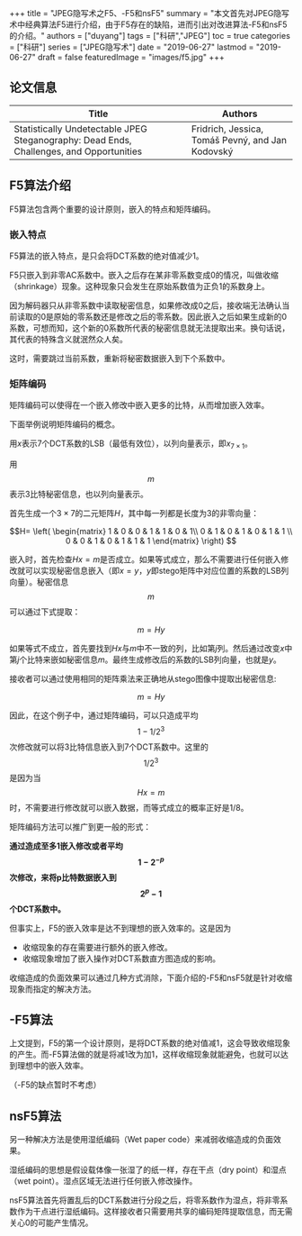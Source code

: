 +++
title = "JPEG隐写术之F5、-F5和nsF5"
summary = "本文首先对JPEG隐写术中经典算法F5进行介绍，由于F5存在的缺陷，进而引出对改进算法-F5和nsF5的介绍。"
authors = ["duyang"]
tags = ["科研","JPEG"]
toc = true
categories = ["科研"]
series = ["JPEG隐写术"]
date = "2019-06-27"
lastmod = "2019-06-27"
draft = false
featuredImage = "images/f5.jpg"
+++

## 论文信息

| Title | Authors |
| ----- | ------- |
| Statistically Undetectable JPEG Steganography: Dead Ends, Challenges, and Opportunities    | Fridrich, Jessica, Tomáš Pevný, and Jan Kodovský |

## F5算法介绍

F5算法包含两个重要的设计原则，嵌入的特点和矩阵编码。

### 嵌入特点

F5算法的嵌入特点，是只会将DCT系数的绝对值减少1。

F5只嵌入到非零AC系数中。嵌入之后存在某非零系数变成0的情况，叫做收缩（shrinkage）现象。这种现象只会发生在原始系数值为正负1的系数身上。

因为解码器只从非零系数中读取秘密信息，如果修改成0之后，接收端无法确认当前读取的0是原始的零系数还是修改之后的零系数。因此嵌入之后如果生成新的0系数，可想而知，这个新的0系数所代表的秘密信息就无法提取出来。换句话说，其代表的特殊含义就泯然众人矣。

这时，需要跳过当前系数，重新将秘密数据嵌入到下个系数中。

### 矩阵编码

矩阵编码可以使得在一个嵌入修改中嵌入更多的比特，从而增加嵌入效率。

下面举例说明矩阵编码的概念。

用$x$表示7个DCT系数的LSB（最低有效位），以列向量表示，即$x_{7\times1}$。

用$$m$$表示3比特秘密信息，也以列向量表示。

首先生成一个$3\times7$的二元矩阵$H$，其中每一列都是长度为3的非零向量：

$$H= \left(  \begin{matrix}    1 & 0 & 0 & 1 & 1 & 0 & 1\\    0 & 1 & 0 & 1 & 0 & 1 & 1 \\    0 & 0 & 1 & 0 & 1 & 1 & 1   \end{matrix}  \right) $$

嵌入时，首先检查$Hx=m$是否成立。如果等式成立，那么不需要进行任何嵌入修改就可以实现秘密信息嵌入（即$x=y$，$y$即stego矩阵中对应位置的系数的LSB列向量）。秘密信息$$m$$可以通过下式提取：

$$m=Hy$$

如果等式不成立，首先要找到$Hx$与$m$中不一致的列，比如第$j$列。然后通过改变$x$中第$j$个比特来嵌如秘密信息$m$。最终生成修改后的系数的LSB列向量，也就是$y$。

接收者可以通过使用相同的矩阵乘法来正确地从stego图像中提取出秘密信息:

$$m=Hy$$

因此，在这个例子中，通过矩阵编码，可以只造成平均$$1-1/2^3$$次修改就可以将3比特信息嵌入到7个DCT系数中。这里的$$1/2^3$$是因为当$$Hx=m$$时，不需要进行修改就可以嵌入数据，而等式成立的概率正好是1/8。

矩阵编码方法可以推广到更一般的形式：

**通过造成至多1嵌入修改或者平均$$1-2^{-p}$$次修改，来将p比特数据嵌入到$$2^{p}-1$$个DCT系数中。**

但事实上，F5的嵌入效率是达不到理想的嵌入效率的。这是因为

- 收缩现象的存在需要进行额外的嵌入修改。
- 收缩现象增加了嵌入操作对DCT系数直方图造成的影响。

收缩造成的负面效果可以通过几种方式消除，下面介绍的-F5和nsF5就是针对收缩现象而指定的解决方法。

## -F5算法

上文提到，F5的第一个设计原则，是将DCT系数的绝对值减1，这会导致收缩现象的产生。而-F5算法做的就是将减1改为加1，这样收缩现象就能避免，也就可以达到理想中的嵌入效率。

（-F5的缺点暂时不考虑）

## nsF5算法

另一种解决方法是使用湿纸编码（Wet paper code）来减弱收缩造成的负面效果。

湿纸编码的思想是假设载体像一张湿了的纸一样，存在干点（dry point）和湿点（wet point）。湿点区域无法进行任何嵌入修改操作。

nsF5算法首先将置乱后的DCT系数进行分段之后，将零系数作为湿点，将非零系数作为干点进行湿纸编码。这样接收者只需要用共享的编码矩阵提取信息，而无需关心0的可能产生情况。